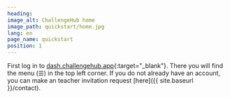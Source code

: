 ```yaml
---
heading:
image_alt: ChallengeHub home
image_path: quickstart/home.jpg
lang: en
page_name: quickstart
position: 1
---
```


First log in to [dash.challengehub.app](https://dash.challengehub.app){:target="_blank"}. There you will find the menu (&#x2630;) in the top left corner. If you do not already have an account, you can make an teacher invitation request [here]({{ site.baseurl }}/contact).
